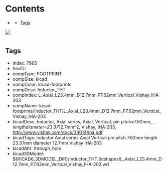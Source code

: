 



Contents
========

* [](#)
	* [Tags](#tags)
  
![][im]
# 

## Tags

- index: 7965
- hexID: 
- oompType: FOOTPRINT
- oompSize: kicad
- oompColor: kicad-footprints
- oompDesc: Inductor_THT
- oompIndex: L_Axial_L23.4mm_D12.7mm_P7.62mm_Vertical_Vishay_IHA-203
- oompName: kicad-footprints/Inductor_THT/L_Axial_L23.4mm_D12.7mm_P7.62mm_Vertical_Vishay_IHA-203
- kicadDesc: Inductor, Axial series, Axial, Vertical, pin pitch=7.62mm, , length*diameter=23.37*12.7mm^2, Vishay, IHA-203, http://www.vishay.com/docs/34014/iha.pdf
- kicadTags: Inductor Axial series Axial Vertical pin pitch 7.62mm  length 23.37mm diameter 12.7mm Vishay IHA-203
- kicadAttr: through_hole
- kicad3DModel: ${KICAD6_3DMODEL_DIR}/Inductor_THT.3dshapes/L_Axial_L23.4mm_D12.7mm_P7.62mm_Vertical_Vishay_IHA-203.wrl



[im]: image.png

